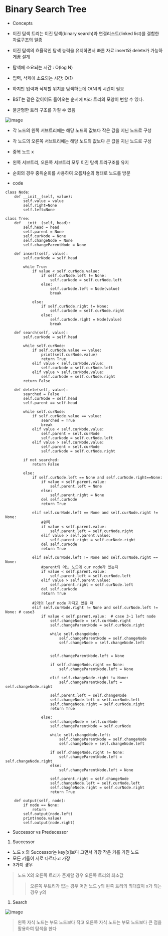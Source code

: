 Binary Search Tree
==================

- Concepts

- 이진 탐색 트리는 이진 탐색(binary search)과 연결리스트(linked list)를 결합한 자료구조의 일종
- 이진 탐색의 효율적인 탐색 능력을 유지하면서 빠른 자료 insert와 delete가 가능하게끔 설계
- 탐색에 소요되는 시간 : O(log N)
- 입력, 삭제에 소요되는 시간: O(1)
- 하지만 입력과 삭제할 위치를 탐색하는데 O(N)의 시간이 필요
- BST는 같은 값이어도 들어오는 순서에 따라 트리의 모양이 변할 수 있다.
- 불균형한 트리 구조를 가질 수 있음 


![image](https://user-images.githubusercontent.com/94096054/144619884-99ef4887-4589-4b5e-ac7c-3dbf3742f06c.png)

+ 각 노드의 왼쪽 서브트리에는 해당 노드의 값보다 작은 값을 지닌 노드로 구성
+ 각 노드의 오른쪽 서브트리에는 해당 노드의 값보다 큰 값을 지닌 노드로 구성
+ 중복 노드 x
+ 왼쪽 서브트리, 오른쪽 서브트리 모두 이진 탐색 트리구조를 유지
+ 순회의 경우 중위순회를 사용하여 오름차순의 형태로 노드를 방문

+ code
```
class Node:
    def __init__(self, value):
        self.value = value
        self.right=None
        self.left=None

class Tree:
    def __init__(self, head):
        self.head = head
        self.parent = None
        self.curNode = None
        self.changeNode = None
        self.changeParentNode = None
    
    def insert(self, value):
        self.curNode = self.head
        
        while True:
            if value < self.curNode.value:
                if self.curNode.left != None:
                    self.curNode = self.curNode.left
                else:
                    self.curNode.left = Node(value)
                    break
                
            else:
                if self.curNode.right != None:
                    self.curNode = self.curNode.right
                else:
                    self.curNode.right = Node(value)
                    break
    
    def search(self, value):
        self.curNode = self.head
        
        while self.curNode:
            if self.curNode.value == value:
                print(self.curNode.value)
                return True
            elif value < self.curNode.value:
                self.curNode = self.curNode.left
            elif value > self.curNode.value:
                self.curNode = self.curNode.right
        return False
    
    def delete(self, value):
        searched = False
        self.curNode = self.head
        self.parent == self.head
        
        while self.curNode:
            if self.curNode.value == value:
                searched = True
                break
            elif value < self.curNode.value:
                self.parent = self.curNode
                self.curNode = self.curNode.left
            elif value > self.curNode.value:
                self.parent = self.curNode
                self.curNode = self.curNode.right
        
        if not searched:
            return False
            
        else:
            if self.curNode.left == None and self.curNode.right==None:
                if value < self.parent.value:
                    self.parent.left = None
                else:
                    self.parent.right = None
                del self.curNode
                return True
                
            elif self.curNode.left == None and self.curNode.right != None:
                #왼쪽
                if value < self.parent.value:
                    self.parent.left = self.curNode.right
                elif value > self.parent.value:
                    self.parent.right = self.curNode.right
                del self.curNode
                return True
                
            elif self.curNode.left != None and self.curNode.right == None:
                #parent의 어느 노드에 cur node가 있는지
                if value < self.parent.value:
                    self.parent.left = self.curNode.left
                elif value > self.parent.value:
                    self.parent.right = self.curNode.left
                del self.curNode
                return True
            
            #2개의 leaf node 가지고 있을 때
            elif self.curNode.right != None and self.curNode.left != None: # case3
                if value < self.parent.value:  # case 3-1 left node
                    self.changeNode = self.curNode.right
                    self.changeParentNode = self.curNode.right
                    
                    while self.changeNode:
                        self.changeParentNode = self.changeNode
                        self.changeNode = self.changeNode.left
                    
                    
                    self.changeParentNode.left = None
                    
                    if self.changeNode.right == None:
                        self.changeParentNode.left = None
                        
                    elif self.changeNode.right != None:
                        self.changeParentNode.left = self.changeNode.right
                    
                    self.parent.left = self.changeNode
                    self.changeNode.left = self.curNode.left
                    self.changeNode.right = self.curNode.right
                    return True
                
                else:
                    self.changeNode = self.curNode
                    self.changeParentNode = self.curNode
                    
                    while self.changeNode.left:
                        self.changeParentNode = self.changeNode
                        self.changeNode = self.changeNode.left
                        
                    if self.changeNode.right != None:
                        self.changeParentNode.left = self.changeNode.right
                    else:
                        self.changeParentNode.left = None
                    
                    self.parent.right = self.changeNode
                    self.changeNode.left = self.curNode.left
                    self.chagneNode.right = self.curNode.right
                    return True
            
    def output(self, node):
        if node == None:
            return
        self.output(node.left)
        print(node.value)
        self.output(node.right)
```

+ Successor vs Predecessor

1. Successor

- 노드 x 의 Successor는 key[x]보다 크면서 가장 작은 키를 가진 노드
- 모든 키들이 서로 다르다고 가장
- 3가지 경우
> 노드 X의 오른쪽 트리가 존재할 경우 오른쪽 트리의 최소값
>   > 오른쪽 부트리가 없는 경우 어떤 노드 y의 왼쪽 트리의 최대값이 x가 되는 경우 y의  

                
1. Search

![image](https://user-images.githubusercontent.com/94096054/144621577-2cc301fb-a339-4c06-859c-4d4d06ab64f6.png)

> 왼쪽 자식 노드는 부모 노드보다 작고 오른쪽 자식 노드는 부모 노드보다 큰 점을 활용하여 탐색을 한다


